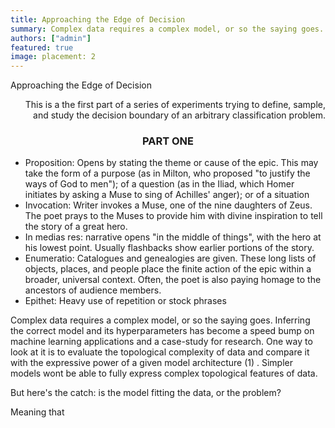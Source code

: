 ```yaml
---
title: Approaching the Edge of Decision
summary: Complex data requires a complex model, or so the saying goes. Inferring the correct model and its hyperparameters has become a speed bump on machine learning applications and a case-study for research. One way to look at it is to evaluate the topological complexity of data and compare it with the expressive power of a given model architecture.
authors: ["admin"]
featured: true
image: placement: 2
---
```


Approaching the Edge of Decision

<div style="text-align:right">
This is a the first part of a series of experiments trying to define, sample, and study the decision boundary of an arbitrary classification problem.
</div> 



<H3> <div style="text-align:center">PART ONE</div> </H3>

- Proposition: Opens by stating the theme or cause of the  epic. This may take the form of a purpose (as in Milton, who proposed  "to justify the ways of God to men"); of a question (as in the Iliad, which Homer initiates by asking a Muse to sing of Achilles' anger); or of a situation
- Invocation: Writer invokes a Muse, one of the nine daughters of Zeus. The poet prays to the Muses to provide him with divine inspiration to tell the story of a great hero.
- In medias res: narrative opens "in the middle of things", with the hero at his lowest  point. Usually flashbacks show earlier portions of the story.
- Enumeratio: Catalogues and genealogies are given. These long lists of objects,  places, and people place the finite action of the epic within a broader, universal context. Often, the poet is also paying homage to the  ancestors of audience members.
- Epithet: Heavy use of repetition or stock phrases



Complex data requires a complex model, or so the saying goes. Inferring the correct model and its hyperparameters has become a speed bump on machine learning applications and a case-study for research. One way to look at it is to evaluate the topological complexity of data and compare it with the expressive power of a given model architecture (1) . Simpler models wont be able to fully express complex topological features of data.





But here's the catch: is the model fitting the data, or the problem?

Meaning that 


